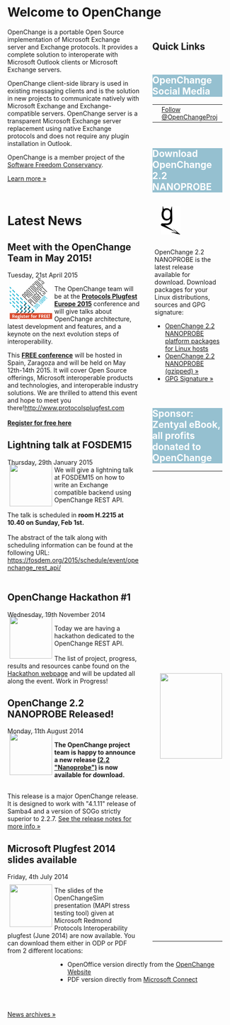 # Welcome to OpenChange #

<div style="float: right; width: 35%;margin-left:2em;">
  <h2 style="margin-bottom: 1em;"> Quick Links </h2>

  <div class="rebox" style="float: left; width: 90%; margin: 0em; margin-bottom: 1em;">
    <h2 style="color: white; background-color: #95C0D0; border: 0px;">OpenChange Social Media</h2>
    <table width="100%" style="border:none;" align="center">
      <tr style="border:none;">
        <td style="border:none;" width="33%"><div id="fb-root"></div><script>(function(d, s, id) {var js, fjs = d.getElementsByTagName(s)[0];if (d.getElementById(id)) return;js = d.createElement(s); js.id = id;js.src = "//connect.facebook.net/fr_FR/all.js#xfbml=1&appId=171342346240430";fjs.parentNode.insertBefore(js, fjs);}(document, 'script', 'facebook-jssdk'));</script><div class="fb-follow" data-href="http://www.facebook.com/OpenChange" data-colorscheme="light" data-layout="button" data-show-faces="true"></div>
        </td>
        <td style="border:none;" width="33%"><a href="https://twitter.com/OpenChangeProj" class="twitter-follow-button" data-show-count="false">Follow @OpenChangeProj</a>
<script>!function(d,s,id){var js,fjs=d.getElementsByTagName(s)[0],p=/^http:/.test(d.location)?'http':'https';if(!d.getElementById(id)){js=d.createElement(s);js.id=id;js.src=p+'://platform.twitter.com/widgets.js';fjs.parentNode.insertBefore(js,fjs);}}(document, 'script', 'twitter-wjs');</script>
        </td>
        <td style="border:none;" width="33%"><script src="//platform.linkedin.com/in.js" type="text/javascript">lang: en_US</script><script type="IN/FollowCompany" data-id="5068283" data-counter="none"></script>
        </td>
      </tr>
  </table>
  </div>
  <div class="rebox" style="float: left; width: 90%; margin: 0em; margin-bottom: 1em;"> 
    <h2 style="color: white; background-color: #95C0D0; border: 0px;">Download OpenChange 2.2 NANOPROBE</h2>
    <div class="p" style="margin-left: 5px; margin-right: 5px"> 
      <p><img src="images/openchanGe.png" alt="" style="margin: 1em; margin-bottom: 2em; padding-right: 8px;"/>
      OpenChange 2.2 NANOPROBE is the latest release available for download. Download packages for your Linux distributions, sources and GPG signature: </p>
      <ul>
      <li><a href="/download/index.html">OpenChange 2.2 NANOPROBE platform packages for Linux hosts</a>
      <li><a href="http://tracker.openchange.org/attachments/download/246/openchange-2.2-NANOPROBE.tar.gz">OpenChange 2.2 NANOPROBE (gzipped) &raquo;</a></li>
      <li><a href="http://tracker.openchange.org/attachments/download/248/openchange-2.2-NANOPROBE.tar.asc">GPG Signature &raquo;</a></li>
      </ul></p> 
    </div> 
  </div>
  <div class="rebox" style="float: left; width: 90%; margin: 0em;">
    <h2 style="color: white; background-color: #95C0D0; border: 0px;">Sponsor: Zentyal eBook, all profits donated to OpenChange</h2>
    <table width="100%" style="border:none;" align="center">
      <tr style="border:none;height=276px;">
<!--<td style="border:none;"><img src="/images/zentyal-book-cover.png" width="200px" height="276px"/></td>-->
<td style="border:none;"><img border="0" width=140" height="193" style="border: 0pt none;
margin: 25px 5px -20px 10px; float: left;" all="" src="/images/zentyal-book-cover.png" /></td>
<td style="border:none;">
<p style="text-align:justify;">&ldquo;OpenChange technology
has become a core part of Zentyal Server during the past years and
besides actively contributing to the project by developing new
features, submitting bug reports and patches, we believe it is also
important that the project receives financial support&rdquo; said Mateo
Burillo, Training Manager at Zentyal.</p>
<p style="text-align:justify;"><b>All the profits generated by the book sales are donated in full by
Zentyal to the OpenChange project</b>.</p>
<p style="text-align:justify;">Zentyal is an easy to use and
affordable hybrid IT infrastructure, that is natively interoperable
with Microsoft Active Directory® and Microsoft® Exchange Server.</p>
<p style="text-align:left;"><b><a href="http://www.lulu.com/spotlight/zentyal">Download and Purchase</a></b></p>
</td>
      </tr>
    </table>
  </div>
</div>

OpenChange is a portable Open Source implementation of Microsoft
Exchange server and Exchange protocols. It provides a complete
solution to interoperate with Microsoft Outlook clients or Microsoft
Exchange servers. 

OpenChange client-side library is used in existing messaging clients
and is the solution in new projects to communicate natively with
Microsoft Exchange and Exchange-compatible servers. OpenChange server
is a transparent Microsoft Exchange server replacement using native
Exchange protocols and does not require any plugin installation in
Outlook.

OpenChange is a member project of the [Software Freedom Conservancy](http://sfconservancy.org).

[Learn more »](about/index.html)

<p>&nbsp;</p>

# Latest News #

<div class="news">
     <h2>Meet with the OpenChange Team in May 2015!</h2>
     <div class="date">Tuesday, 21st April 2015</div>
<img border="0" width="96" height="96" style="border: 0pt none;
margin: -5px 5px 5px; float: left;" all=""
src="images/icon_plugfestcon_400x400.png" />

The OpenChange team will be at the <b><a
href="http://www.protocolsplugfest.com">Protocols Plugfest Europe
2015</a></b> conference and will give talks about OpenChange
architecture, latest development and features, and a keynote on the
next evolution steps of interoperability.
<br/>

This <a
href="http://www.protocolsplugfest.com/europe/purchase/"><b>FREE
conference</b></a> will be hosted in Spain, Zaragoza and will be held
on May 12th-14th 2015. It will cover Open Source offerings, Microsoft
interoperable products and technologies, and interoperable industry
solutions. We are thrilled to attend this event and hope to meet you
there!<a href="http://www.protocolsplugfest.com">http://www.protocolsplugfest.com</a>
<br/><br/>
<a href="http://www.protocolsplugfest.com/europe/purchase/"><b>Register for free here</b></a>
</div>

<div class="news">
     <h2>Lightning talk at FOSDEM15</h2>
     <div class="date">Thursday, 29th January 2015</div>
<img border="0" width="96" height="96" style="border: 0pt none;
margin: -5px 5px 5px; float: left;" all=""
src="/images/openchange_logo_v2.png" />
We will give a lightning talk at FOSDEM15 on how to write an Exchange compatible backend using OpenChange REST API. <br/><br/>The talk is scheduled in <b>room H.2215 at 10.40 on Sunday, Feb 1st.</b>
<br/><br/>The abstract of the talk along with scheduling information can be found at the following URL: <a href="https://fosdem.org/2015/schedule/event/openchange_rest_api/">https://fosdem.org/2015/schedule/event/openchange_rest_api/</a>
<br/><br/>
</div>

<div class="news">
     <h2>OpenChange Hackathon #1</h2>
     <div class="date">Wednesday, 19th November 2014</div>
<img border="0" width="96" height="96" style="border: 0pt none;
margin: -5px 5px 5px; float: left;" all=""
src="/images/openchange_logo_v2.png" />

Today we are having a hackathon dedicated to the OpenChange REST
API. <br/><br/>The list of project, progress, results and resources canbe found
on the [Hackathon
webpage](documentation/programming/hackathon/2014_nov_19/index.html)
and will be updated all along the event. Work in Progress!
<br/>
</div>


<div class="news">
     <h2>OpenChange 2.2 NANOPROBE Released!</h2>
     <div class="date">Monday, 11th August 2014</div>
<img border="0" width="96" height="96" style="border: 0pt none;
margin: -5px 5px 5px; float: left;" all=""
src="/images/openchange_logo_v2.png" />

**The OpenChange project team is happy to announce a new release [(2.2
  &quot;Nanoprobe&quot;)](/download/index.html) is now available for
  download.** <br/><br/>

This release is a major OpenChange release. It is designed to work
with &quot;4.1.11&quot; release of Samba4 and a version of SOGo
strictly superior to 2.2.7. [See the release notes for more info
&raquo;](/developers/relnotes/2.2-nanoprobe.html)

</div>

<div class="news">
   <h2>Microsoft Plugfest 2014 slides available</h2>
   <div class="date">Friday, 4th July 2014</div>

<img border="0" width="96" height="96" style="border: 0pt none;
margin: -5px 5px 5px; float: left;" all=""
src="/images/openchange_logo_v2.png" />

The slides of the OpenChangeSim presentation (MAPI stress testing
tool) given at Microsoft Redmond Protocols Interoperability plugfest (June 2014)
are now available. You can download them either in ODP or PDF from 2 different locations:

<div style="padding-left:8em;">

* OpenOffice version directly from the [OpenChange Website](/documentation/conferences/microsoftplugfest_june2014.html)</li>
* PDF version directly from [Microsoft
Connect](https://connect.microsoft.com/site216/Downloads/DownloadDetails.aspx?DownloadID=53701)</li>

</div>
</div>

<br/><br/>

</div>

[News archives &raquo;](/about/news_2014.html)

